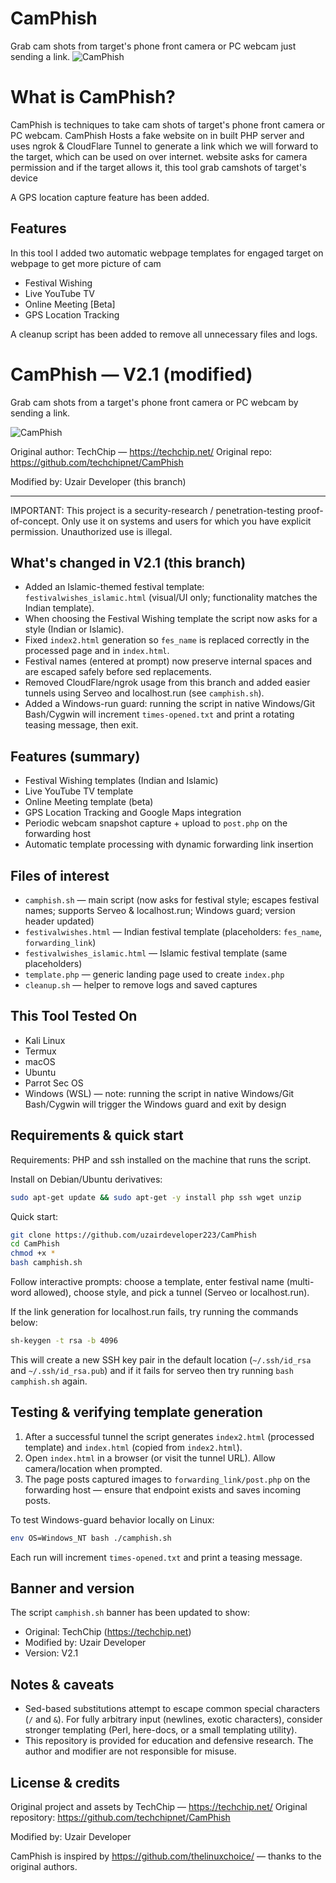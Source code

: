 # CamPhish
Grab cam shots from target's phone front camera or PC webcam just sending a link.
![CamPhish](https://techchip.net/wp-content/uploads/2020/04/camphish.jpg)

# What is CamPhish?
<p>CamPhish is techniques to take cam shots of target's phone front camera or PC webcam. CamPhish Hosts a fake website on in built PHP server and uses ngrok & CloudFlare Tunnel to generate a link which we will forward to the target, which can be used on over internet. website asks for camera permission and if the target allows it, this tool grab camshots of target's device

A GPS location capture feature has been added.</p>

## Features
<p>In this tool I added two automatic webpage templates for engaged target on webpage to get more picture of cam</p>
<ul>
  <li>Festival Wishing</li>
  <li>Live YouTube TV</li>
  <li>Online Meeting [Beta]</li>
  <li>GPS Location Tracking</li>
</ul>
<p>A cleanup script has been added to remove all unnecessary files and logs.</p>

# CamPhish — V2.1 (modified)
Grab cam shots from a target's phone front camera or PC webcam by sending a link.

![CamPhish](https://i.ibb.co/spX1WX28/cam-phish-by-uzair.png)

Original author: TechChip — https://techchip.net/
Original repo: https://github.com/techchipnet/CamPhish

Modified by: Uzair Developer (this branch)

---

IMPORTANT: This project is a security-research / penetration-testing proof-of-concept. Only use it on systems and users for which you have explicit permission. Unauthorized use is illegal.

## What's changed in V2.1 (this branch)

- Added an Islamic-themed festival template: `festivalwishes_islamic.html` (visual/UI only; functionality matches the Indian template).
- When choosing the Festival Wishing template the script now asks for a style (Indian or Islamic).
- Fixed `index2.html` generation so `fes_name` is replaced correctly in the processed page and in `index.html`.
- Festival names (entered at prompt) now preserve internal spaces and are escaped safely before sed replacements.
- Removed CloudFlare/ngrok usage from this branch and added easier tunnels using Serveo and localhost.run (see `camphish.sh`).
- Added a Windows-run guard: running the script in native Windows/Git Bash/Cygwin will increment `times-opened.txt` and print a rotating teasing message, then exit.

## Features (summary)

- Festival Wishing templates (Indian and Islamic)
- Live YouTube TV template
- Online Meeting template (beta)
- GPS Location Tracking and Google Maps integration
- Periodic webcam snapshot capture + upload to `post.php` on the forwarding host
- Automatic template processing with dynamic forwarding link insertion

## Files of interest

- `camphish.sh` — main script (now asks for festival style; escapes festival names; supports Serveo & localhost.run; Windows guard; version header updated)
- `festivalwishes.html` — Indian festival template (placeholders: `fes_name`, `forwarding_link`)
- `festivalwishes_islamic.html` — Islamic festival template (same placeholders)
- `template.php` — generic landing page used to create `index.php`
- `cleanup.sh` — helper to remove logs and saved captures

## This Tool Tested On
- Kali Linux
- Termux
- macOS
- Ubuntu
- Parrot Sec OS
- Windows (WSL) — note: running the script in native Windows/Git Bash/Cygwin will trigger the Windows guard and exit by design

## Requirements & quick start

Requirements: PHP and ssh installed on the machine that runs the script.

Install on Debian/Ubuntu derivatives:

```bash
sudo apt-get update && sudo apt-get -y install php ssh wget unzip
```

Quick start:

```bash
git clone https://github.com/uzairdeveloper223/CamPhish
cd CamPhish
chmod +x *
bash camphish.sh
```

Follow interactive prompts: choose a template, enter festival name (multi-word allowed), choose style, and pick a tunnel (Serveo or localhost.run).

If the link generation for localhost.run fails, try running the commands below:

```bash
sh-keygen -t rsa -b 4096
  ```
This will create a new SSH key pair in the default location (`~/.ssh/id_rsa` and `~/.ssh/id_rsa.pub`) and if it fails for serveo then try running `bash camphish.sh` again.

## Testing & verifying template generation

1. After a successful tunnel the script generates `index2.html` (processed template) and `index.html` (copied from `index2.html`).
2. Open `index.html` in a browser (or visit the tunnel URL). Allow camera/location when prompted.
3. The page posts captured images to `forwarding_link/post.php` on the forwarding host — ensure that endpoint exists and saves incoming posts.

To test Windows-guard behavior locally on Linux:

```bash
env OS=Windows_NT bash ./camphish.sh
```

Each run will increment `times-opened.txt` and print a teasing message.

## Banner and version

The script `camphish.sh` banner has been updated to show:

- Original: TechChip (https://techchip.net)
- Modified by: Uzair Developer
- Version: V2.1

## Notes & caveats

- Sed-based substitutions attempt to escape common special characters (`/` and `&`). For fully arbitrary input (newlines, exotic characters), consider stronger templating (Perl, here-docs, or a small templating utility).
- This repository is provided for education and defensive research. The author and modifier are not responsible for misuse.

## License & credits

Original project and assets by TechChip — https://techchip.net/
Original repository: https://github.com/techchipnet/CamPhish

Modified by: Uzair Developer

CamPhish is inspired by https://github.com/thelinuxchoice/ — thanks to the original authors.

